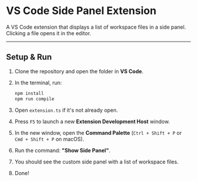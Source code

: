 # VS Code Side Panel Extension

A VS Code extension that displays a list of workspace files in a side panel. Clicking a file opens it in the editor.

---

## Setup & Run

1. Clone the repository and open the folder in **VS Code**.

2. In the terminal, run:

   ```bash
   npm install
   npm run compile
   ```

3. Open `extension.ts` if it's not already open.

4. Press `F5` to launch a new **Extension Development Host** window.

5. In the new window, open the **Command Palette** (`Ctrl + Shift + P` or `Cmd + Shift + P` on macOS).

6. Run the command: **"Show Side Panel"**.

7. You should see the custom side panel with a list of workspace files.

8. Done!
